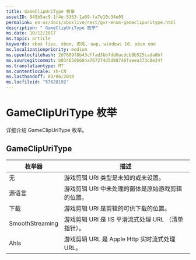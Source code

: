 ```yaml
---
title: GameClipUriType 枚举
assetID: 945b5ac9-1f4e-5363-1a69-fa7e10c34e05
permalink: en-us/docs/xboxlive/rest/gvr-enum-gameclipuritype.html
description: " GameClipUriType 枚举"
ms.date: 10/12/2017
ms.topic: article
keywords: xbox live, xbox, 游戏, uwp, windows 10, xbox one
ms.localizationpriority: medium
ms.openlocfilehash: 2d7689f8b43cffad3bb7dd0acdcb8b525cada0bf
ms.sourcegitcommit: b034650b684a767274d5d88746faeea373c8e34f
ms.translationtype: MT
ms.contentlocale: zh-CN
ms.lasthandoff: 03/06/2019
ms.locfileid: "57628192"
---
```

# <a name="gameclipuritype-enumeration"></a>GameClipUriType 枚举
详细介绍 GameClipUriType 枚举。 
<a id="ID4ET"></a>

 
## <a name="gameclipuritype"></a>GameClipUriType
 
| <b>枚举器</b>| <b>描述</b>| 
| --- | --- | 
| 无| 游戏剪辑 URI 类型是未知的或未设置。| 
| 源语言| 游戏剪辑 URI 中未处理的窗体是原始游戏剪辑的位置。| 
| 下载| 游戏剪辑 URI 是剪辑的可供下载的位置。| 
| SmoothStreaming| 游戏剪辑 URI 是 IIS 平滑流式处理 URL （清单指针）。| 
| Ahls| 游戏剪辑 URL 是 Apple Http 实时流式处理 URL。| 
  